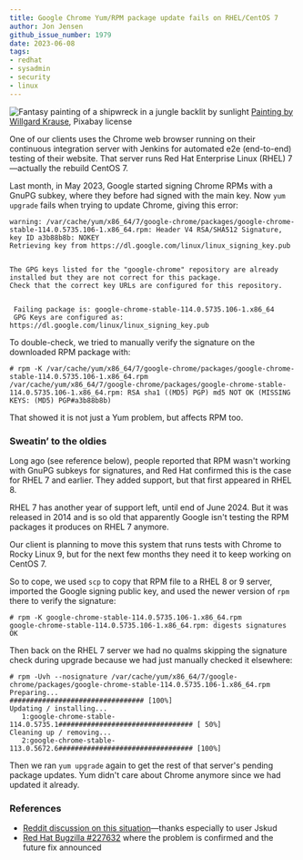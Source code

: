 ```yaml
---
title: Google Chrome Yum/​RPM package update fails on RHEL/​CentOS 7
author: Jon Jensen
github_issue_number: 1979
date: 2023-06-08
tags:
- redhat
- sysadmin
- security
- linux
---
```


![Fantasy painting of a shipwreck in a jungle backlit by sunlight](/blog/2023/06/google-chrome-update-fails-rhel-7-centos-7/willgard-krause-painted-ship-wreck-jungle.webp)
[Painting by Willgard Krause](https://pixabay.com/photos/fantasy-painted-ship-wreck-jungle-7422641/), Pixabay license

One of our clients uses the Chrome web browser running on their continuous integration server with Jenkins for automated e2e (end-to-end) testing of their website. That server runs Red Hat Enterprise Linux (RHEL) 7—actually the rebuild CentOS 7.

Last month, in May 2023, Google started signing Chrome RPMs with a GnuPG subkey, where they before had signed with the main key. Now `yum upgrade` fails when trying to update Chrome, giving this error:

```plain
warning: /var/cache/yum/x86_64/7/google-chrome/packages/google-chrome-stable-114.0.5735.106-1.x86_64.rpm: Header V4 RSA/SHA512 Signature, key ID a3b88b8b: NOKEY
Retrieving key from https://dl.google.com/linux/linux_signing_key.pub


The GPG keys listed for the "google-chrome" repository are already installed but they are not correct for this package.
Check that the correct key URLs are configured for this repository.


 Failing package is: google-chrome-stable-114.0.5735.106-1.x86_64
 GPG Keys are configured as: https://dl.google.com/linux/linux_signing_key.pub
```

To double-check, we tried to manually verify the signature on the downloaded RPM package with:

```plain
# rpm -K /var/cache/yum/x86_64/7/google-chrome/packages/google-chrome-stable-114.0.5735.106-1.x86_64.rpm
/var/cache/yum/x86_64/7/google-chrome/packages/google-chrome-stable-114.0.5735.106-1.x86_64.rpm: RSA sha1 ((MD5) PGP) md5 NOT OK (MISSING KEYS: (MD5) PGP#a3b88b8b)
```

That showed it is not just a Yum problem, but affects RPM too.

### Sweatin’ to the oldies

Long ago (see reference below), people reported that RPM wasn't working with GnuPG subkeys for signatures, and Red Hat confirmed this is the case for RHEL 7 and earlier. They added support, but that first appeared in RHEL 8.

RHEL 7 has another year of support left, until end of June 2024. But it was released in 2014 and is so old that apparently Google isn't testing the RPM packages it produces on RHEL 7 anymore.

Our client is planning to move this system that runs tests with Chrome to Rocky Linux 9, but for the next few months they need it to keep working on CentOS 7.

So to cope, we used `scp` to copy that RPM file to a RHEL 8 or 9 server, imported the Google signing public key, and used the newer version of `rpm` there to verify the signature:

```plain
# rpm -K google-chrome-stable-114.0.5735.106-1.x86_64.rpm 
google-chrome-stable-114.0.5735.106-1.x86_64.rpm: digests signatures OK
```

Then back on the RHEL 7 server we had no qualms skipping the signature check during upgrade because we had just manually checked it elsewhere:

```plain
# rpm -Uvh --nosignature /var/cache/yum/x86_64/7/google-chrome/packages/google-chrome-stable-114.0.5735.106-1.x86_64.rpm 
Preparing...                          ################################# [100%]
Updating / installing...
   1:google-chrome-stable-114.0.5735.1################################# [ 50%]
Cleaning up / removing...
   2:google-chrome-stable-113.0.5672.6################################# [100%]
```

Then we ran `yum upgrade` again to get the rest of that server's pending package updates. Yum didn't care about Chrome anymore since we had updated it already.

### References

* [Reddit discussion on this situation](https://www.reddit.com/r/chrome/comments/13s799o/googlechromebeta_1140573545_rpm_invalid_signature/)—thanks especially to user Jskud
* [Red Hat Bugzilla #227632](https://bugzilla.redhat.com/show_bug.cgi?id=227632) where the problem is confirmed and the future fix announced
